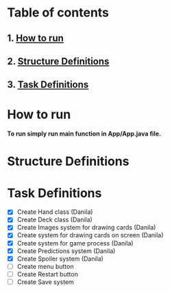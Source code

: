 # Table of contents
## 1. [How to run](#How-to-run)
## 2. [Structure Definitions](#Structure-Definitions)
## 3. [Task Definitions](#Task-Definitions)


# How to run
#### To run simply run main function in App/App.java file.

# Structure Definitions


# Task Definitions
- [X] Create Hand class (Danila)
- [X] Create Deck class (Danila)
- [X] Create Images system for drawing cards (Danila)
- [X] Create system for drawing cards on screen (Danila)
- [X] Create system for game process (Danila)
- [X] Create Predictions system (Danila)
- [X] Create Spoiler system (Danila)
- [ ] Create menu button
- [ ] Create Restart button
- [ ] Create Save system
